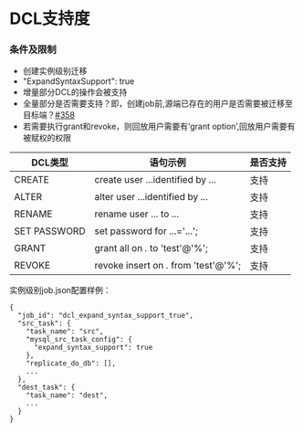 # DCL支持度

### 条件及限制 
- 创建实例级别迁移
- "ExpandSyntaxSupport": true
- 增量部分DCL的操作会被支持
- 全量部分是否需要支持？即，创建job前,源端已存在的用户是否需要被迁移至目标端？[#358](https://github.com/actiontech/dtle/issues/358)
- 若需要执行grant和revoke，则回放用户需要有‘grant option’,回放用户需要有被赋权的权限


| DCL类型      | 语句示例                              | 是否支持 |
| ---          | -------------                         | --       |
| CREATE       | create user ...identified by ...      | 支持     |
| ALTER        | alter user ...identified by ...       | 支持     |
| RENAME       | rename user ... to ...                | 支持     |
| SET PASSWORD | set password for ...='...';           | 支持     |
| GRANT        | grant all on *.* to 'test'@'%';       | 支持     |
| REVOKE       | revoke insert on *.* from 'test'@'%'; | 支持     |


实例级别job.json配置样例：

```
{
  "job_id": "dcl_expand_syntax_support_true",
  "src_task": {
    "task_name": "src",
    "mysql_src_task_config": {
      "expand_syntax_support": true
    },
    "replicate_do_db": [],
    ...
  },
  "dest_task": {
    "task_name": "dest",
    ...
  }
}
```
